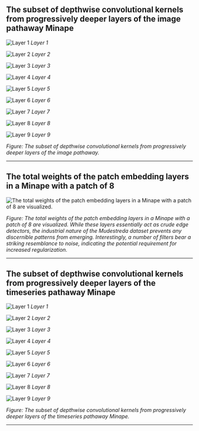 ## The subset of depthwise convolutional kernels from progressively deeper layers of the image pathaway Minape

![Layer 1](tool/1.1kernel.png)
*Layer 1*

![Layer 2](tool/1.2.png)
*Layer 2*

![Layer 3](tool/1.3.png)
*Layer 3*

![Layer 4](tool/2.1.png)
*Layer 4*

![Layer 5](tool/2.2.png)
*Layer 5*

![Layer 6](tool/2.3.png)
*Layer 6*

![Layer 7](tool/3.1.png)
*Layer 7*

![Layer 8](tool/3.3.png)
*Layer 8*

![Layer 9](tool/3.3.png)
*Layer 9*

*Figure: The subset of depthwise convolutional kernels from progressively deeper layers of the image pathaway.*


---
## The total weights of the patch embedding layers in a Minape with a patch of 8

![The total weights of the patch embedding layers in a Minape with a patch of 8 are visualized.](patch_embedding_weights.png)

*Figure: The total weights of the patch embedding layers in a Minape with a patch of 8 are visualized. While these layers essentially act as crude edge detectors, the industrial nature of the Mudestreda dataset prevents any discernible patterns from emerging. Interestingly, a number of filters bear a striking resemblance to noise, indicating the potential requirement for increased regularization.*

---
## The subset of depthwise convolutional kernels from progressively deeper layers of the timeseries pathaway Minape

![Layer 1](spec/1.1spec.png)
*Layer 1*

![Layer 2](spec/1.2.png)
*Layer 2*

![Layer 3](spec/1.3.png)
*Layer 3*

![Layer 4](spec/2.1.png)
*Layer 4*

![Layer 5](spec/2.2.png)
*Layer 5*

![Layer 6](spec/2.3.png)
*Layer 6*

![Layer 7](spec/3.1.png)
*Layer 7*

![Layer 8](spec/3.3.png)
*Layer 8*

![Layer 9](spec/3.3.png)
*Layer 9*

*Figure: The subset of depthwise convolutional kernels from progressively deeper layers of the timeseries pathaway Minape.*

---

